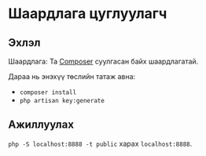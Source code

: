 # Шаардлага цуглуулагч

## Эхлэл

Шаардлага: Та [Composer](https://getcomposer.org/) суулгасан байх шаардлагатай.

Дараа нь энэхүү төслийн татаж авна:
- `composer install`
- `php artisan key:generate`

## Ажиллуулах

`php -S localhost:8888 -t public` харах `localhost:8888`.

